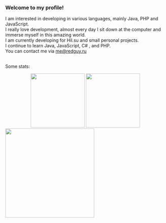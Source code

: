 ### Welcome to my profile!

I am interested in developing in various languages, mainly Java, PHP and JavaScript.<br>
I really love development, almost every day I sit down at the computer and immerse myself in this amazing world.<br>
I am currently developing for Hil.su and small personal projects.<br>
I continue to learn Java, JavaScript, C# , and PHP.<br>
You can contact me via me@redguy.ru<br><br>

Some stats:
<div align="center">
  <img height="170em" src="https://github-readme-stats.vercel.app/api?username=RedGuys&count_private=true&show_icons=true&theme=github_dark" />
  <img height="170em" src="https://github-readme-stats.vercel.app/api/top-langs/?username=RedGuys&theme=github_dark&layout=compact&langs_count=6" />
</div>
<div>
  <img align="center" height="280em" src="https://github-readme-stats.vercel.app/api/wakatime?username=RedGuys&theme=github_dark">
<div>
